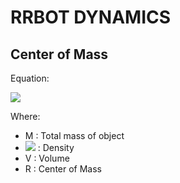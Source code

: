 # RRBOT DYNAMICS

## Center of Mass
<link rel="stylesheet" type="text/css" media="all" href="documentation/md_styles.css" />

Equation:

<img src="https://latex.codecogs.com/svg.image?R=\frac{1}{M}\int_{V}\rho(r)rdV"/>

Where:
+ M : Total mass of object
+ <img src="https://latex.codecogs.com/svg.image?\rho"/> : Density
+ V : Volume
+ R : Center of Mass 

